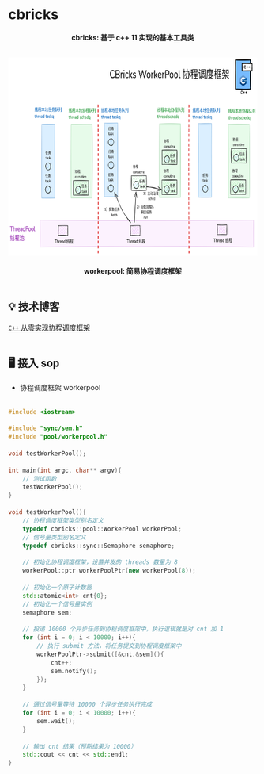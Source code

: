 # cbricks
<p align="center">
<b>cbricks: 基于 c++ 11 实现的基本工具类</b>
<br/><br/>
</p>

<p align="center">
<img src="https://github.com/xiaoxuxiansheng/cbricks/blob/main/img/frame.png" height="400px/"><br/><br/>
<b>workerpool: 简易协程调度框架</b>
<br/><br/>
</p>

## 💡 技术博客
<a href="">`C++` 从零实现协程调度框架</a> <br/><br/>

## 🖥 接入 sop
- 协程调度框架 workerpool <br/><br/>
```cpp
#include <iostream>

#include "sync/sem.h"
#include "pool/workerpool.h"

void testWorkerPool();

int main(int argc, char** argv){
    // 测试函数
    testWorkerPool();
}

void testWorkerPool(){
    // 协程调度框架类型别名定义
    typedef cbricks::pool::WorkerPool workerPool;
    // 信号量类型别名定义
    typedef cbricks::sync::Semaphore semaphore;

    // 初始化协程调度框架，设置并发的 threads 数量为 8
    workerPool::ptr workerPoolPtr(new workerPool(8));  

    // 初始化一个原子计数器
    std::atomic<int> cnt{0};
    // 初始化一个信号量实例
    semaphore sem;

    // 投递 10000 个异步任务到协程调度框架中，执行逻辑就是对 cnt 加 1
    for (int i = 0; i < 10000; i++){
        // 执行 submit 方法，将任务提交到协程调度框架中
        workerPoolPtr->submit([&cnt,&sem](){
            cnt++;
            sem.notify();
        });
    }

    // 通过信号量等待 10000 个异步任务执行完成
    for (int i = 0; i < 10000; i++){
        sem.wait();
    }

    // 输出 cnt 结果（预期结果为 10000）
    std::cout << cnt << std::endl;
}
```
